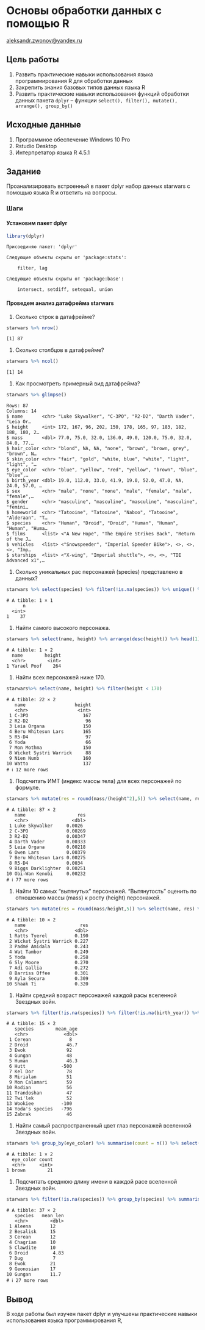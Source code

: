 # Основы обработки данных с помощью R
aleksandr.zwonov@yandex.ru

## Цель работы

1.  Развить практические навыки использования языка программирования R
    для обработки данных
2.  Закрепить знания базовых типов данных языка R
3.  Развить практические навыки использования функций обработки данных
    пакета `dplyr` – функции
    `select(), filter(), mutate(), arrange(), group_by()`

## Исходные данные

1.  Программное обеспечение Windows 10 Pro
2.  Rstudio Desktop
3.  Интерпретатор языка R 4.5.1

## Задание

Проанализировать встроенный в пакет dplyr набор данных starwars с
помощью языка R и ответить на вопросы.

### Шаги

#### Установим пакет dplyr

``` r
library(dplyr)
```


    Присоединяю пакет: 'dplyr'

    Следующие объекты скрыты от 'package:stats':

        filter, lag

    Следующие объекты скрыты от 'package:base':

        intersect, setdiff, setequal, union

#### Проведем анализ датафрейма starwars

1.  Сколько строк в датафрейме?

``` r
starwars %>% nrow()
```

    [1] 87

1.  Сколько столбцов в датафрейме?

``` r
starwars %>% ncol()
```

    [1] 14

1.  Как просмотреть примерный вид датафрейма?

``` r
starwars %>% glimpse()
```

    Rows: 87
    Columns: 14
    $ name       <chr> "Luke Skywalker", "C-3PO", "R2-D2", "Darth Vader", "Leia Or…
    $ height     <int> 172, 167, 96, 202, 150, 178, 165, 97, 183, 182, 188, 180, 2…
    $ mass       <dbl> 77.0, 75.0, 32.0, 136.0, 49.0, 120.0, 75.0, 32.0, 84.0, 77.…
    $ hair_color <chr> "blond", NA, NA, "none", "brown", "brown, grey", "brown", N…
    $ skin_color <chr> "fair", "gold", "white, blue", "white", "light", "light", "…
    $ eye_color  <chr> "blue", "yellow", "red", "yellow", "brown", "blue", "blue",…
    $ birth_year <dbl> 19.0, 112.0, 33.0, 41.9, 19.0, 52.0, 47.0, NA, 24.0, 57.0, …
    $ sex        <chr> "male", "none", "none", "male", "female", "male", "female",…
    $ gender     <chr> "masculine", "masculine", "masculine", "masculine", "femini…
    $ homeworld  <chr> "Tatooine", "Tatooine", "Naboo", "Tatooine", "Alderaan", "T…
    $ species    <chr> "Human", "Droid", "Droid", "Human", "Human", "Human", "Huma…
    $ films      <list> <"A New Hope", "The Empire Strikes Back", "Return of the J…
    $ vehicles   <list> <"Snowspeeder", "Imperial Speeder Bike">, <>, <>, <>, "Imp…
    $ starships  <list> <"X-wing", "Imperial shuttle">, <>, <>, "TIE Advanced x1",…

1.  Сколько уникальных рас персонажей (species) представлено в данных?

``` r
starwars %>% select(species) %>% filter(!is.na(species)) %>% unique() %>% count() 
```

    # A tibble: 1 × 1
          n
      <int>
    1    37

1.  Найти самого высокого персонажа.

``` r
starwars %>% select(name, height) %>% arrange(desc(height)) %>% head(1) 
```

    # A tibble: 1 × 2
      name        height
      <chr>        <int>
    1 Yarael Poof    264

1.  Найти всех персонажей ниже 170.

``` r
starwars%>% select(name, height) %>% filter(height < 170)
```

    # A tibble: 22 × 2
       name                  height
       <chr>                  <int>
     1 C-3PO                    167
     2 R2-D2                     96
     3 Leia Organa              150
     4 Beru Whitesun Lars       165
     5 R5-D4                     97
     6 Yoda                      66
     7 Mon Mothma               150
     8 Wicket Systri Warrick     88
     9 Nien Nunb                160
    10 Watto                    137
    # ℹ 12 more rows

1.  Подсчитать ИМТ (индекс массы тела) для всех персонажей по формуле.

``` r
starwars %>% mutate(res = round(mass/(height^2),5)) %>% select(name, res)
```

    # A tibble: 87 × 2
       name                   res
       <chr>                <dbl>
     1 Luke Skywalker     0.0026 
     2 C-3PO              0.00269
     3 R2-D2              0.00347
     4 Darth Vader        0.00333
     5 Leia Organa        0.00218
     6 Owen Lars          0.00379
     7 Beru Whitesun Lars 0.00275
     8 R5-D4              0.0034 
     9 Biggs Darklighter  0.00251
    10 Obi-Wan Kenobi     0.00232
    # ℹ 77 more rows

1.  Найти 10 самых “вытянутых” персонажей. “Вытянутость” оценить по
    отношению массы (mass) к росту (height) персонажей.

``` r
starwars %>% mutate(res = round(mass/height,5)) %>% select(name, res) %>% arrange(res) %>% head(10)
```

    # A tibble: 10 × 2
       name                    res
       <chr>                 <dbl>
     1 Ratts Tyerel          0.190
     2 Wicket Systri Warrick 0.227
     3 Padmé Amidala         0.243
     4 Wat Tambor            0.249
     5 Yoda                  0.258
     6 Sly Moore             0.270
     7 Adi Gallia            0.272
     8 Barriss Offee         0.301
     9 Ayla Secura           0.309
    10 Shaak Ti              0.320

1.  Найти средний возраст персонажей каждой расы вселенной Звездных
    войн.

``` r
starwars %>% filter(!is.na(species)) %>% filter(!is.na(birth_year)) %>% group_by( species) %>% summarise(mean_age = mean(100 - birth_year)) %>% select(species, mean_age)
```

    # A tibble: 15 × 2
       species        mean_age
       <chr>             <dbl>
     1 Cerean              8  
     2 Droid              46.7
     3 Ewok               92  
     4 Gungan             48  
     5 Human              46.3
     6 Hutt             -500  
     7 Kel Dor            78  
     8 Mirialan           51  
     9 Mon Calamari       59  
    10 Rodian             56  
    11 Trandoshan         47  
    12 Twi'lek            52  
    13 Wookiee          -100  
    14 Yoda's species   -796  
    15 Zabrak             46  

1.  Найти самый распространенный цвет глаз персонажей вселенной Звездных
    войн.

``` r
starwars %>% group_by(eye_color) %>% summarise(count = n()) %>% select(eye_color, count) %>% arrange(desc(count)) %>% head(1)
```

    # A tibble: 1 × 2
      eye_color count
      <chr>     <int>
    1 brown        21

1.  Подсчитать среднюю длину имени в каждой расе вселенной Звездных
    войн.

``` r
starwars %>% filter(!is.na(species)) %>% group_by(species) %>% summarise(mean_len = mean(nchar(name))) %>% select(species, mean_len)
```

    # A tibble: 37 × 2
       species   mean_len
       <chr>        <dbl>
     1 Aleena       12   
     2 Besalisk     15   
     3 Cerean       12   
     4 Chagrian     10   
     5 Clawdite     10   
     6 Droid         4.83
     7 Dug           7   
     8 Ewok         21   
     9 Geonosian    17   
    10 Gungan       11.7 
    # ℹ 27 more rows

## Вывод

В ходе работы был изучен пакет dplyr и улучшены практические навыки
использования языка программирования R,
